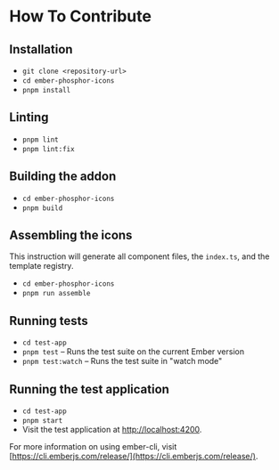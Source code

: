 # How To Contribute

## Installation

- `git clone <repository-url>`
- `cd ember-phosphor-icons`
- `pnpm install`

## Linting

- `pnpm lint`
- `pnpm lint:fix`

## Building the addon

- `cd ember-phosphor-icons`
- `pnpm build`

## Assembling the icons

This instruction will generate all component files, the `index.ts`, and the template registry.

- `cd ember-phosphor-icons`
- `pnpm run assemble`

## Running tests

- `cd test-app`
- `pnpm test` – Runs the test suite on the current Ember version
- `pnpm test:watch` – Runs the test suite in "watch mode"

## Running the test application

- `cd test-app`
- `pnpm start`
- Visit the test application at [http://localhost:4200](http://localhost:4200).

For more information on using ember-cli, visit [https://cli.emberjs.com/release/](https://cli.emberjs.com/release/).
